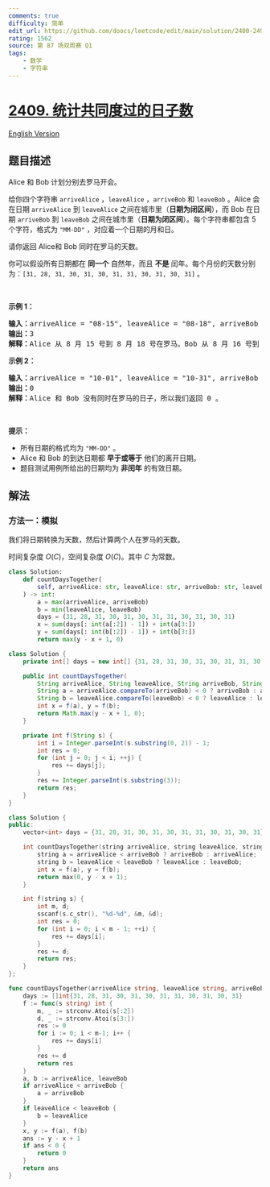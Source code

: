 ```yaml
---
comments: true
difficulty: 简单
edit_url: https://github.com/doocs/leetcode/edit/main/solution/2400-2499/2409.Count%20Days%20Spent%20Together/README.md
rating: 1562
source: 第 87 场双周赛 Q1
tags:
    - 数学
    - 字符串
---
```


<!-- problem:start -->

# [2409. 统计共同度过的日子数](https://leetcode.cn/problems/count-days-spent-together)

[English Version](/solution/2400-2499/2409.Count%20Days%20Spent%20Together/README_EN.md)

## 题目描述

<!-- description:start -->

<p>Alice 和 Bob 计划分别去罗马开会。</p>

<p>给你四个字符串&nbsp;<code>arriveAlice</code>&nbsp;，<code>leaveAlice</code>&nbsp;，<code>arriveBob</code>&nbsp;和&nbsp;<code>leaveBob</code>&nbsp;。Alice 会在日期&nbsp;<code>arriveAlice</code>&nbsp;到&nbsp;<code>leaveAlice</code>&nbsp;之间在城市里（<strong>日期为闭区间</strong>），而 Bob 在日期&nbsp;<code>arriveBob</code>&nbsp;到&nbsp;<code>leaveBob</code>&nbsp;之间在城市里（<strong>日期为闭区间</strong>）。每个字符串都包含 5 个字符，格式为&nbsp;<code>"MM-DD"</code>&nbsp;，对应着一个日期的月和日。</p>

<p>请你返回 Alice和 Bob 同时在罗马的天数。</p>

<p>你可以假设所有日期都在 <strong>同一个</strong>&nbsp;自然年，而且 <strong>不是</strong>&nbsp;闰年。每个月份的天数分别为：<code>[31, 28, 31, 30, 31, 30, 31, 31, 30, 31, 30, 31]</code>&nbsp;。</p>

<p>&nbsp;</p>

<p><strong>示例 1：</strong></p>

<pre>
<b>输入：</b>arriveAlice = "08-15", leaveAlice = "08-18", arriveBob = "08-16", leaveBob = "08-19"
<b>输出：</b>3
<b>解释：</b>Alice 从 8 月 15 号到 8 月 18 号在罗马。Bob 从 8 月 16 号到 8 月 19 号在罗马，他们同时在罗马的日期为 8 月 16、17 和 18 号。所以答案为 3 。
</pre>

<p><strong>示例 2：</strong></p>

<pre>
<b>输入：</b>arriveAlice = "10-01", leaveAlice = "10-31", arriveBob = "11-01", leaveBob = "12-31"
<b>输出：</b>0
<b>解释：</b>Alice 和 Bob 没有同时在罗马的日子，所以我们返回 0 。
</pre>

<p>&nbsp;</p>

<p><strong>提示：</strong></p>

<ul>
	<li>所有日期的格式均为&nbsp;<code>"MM-DD"</code>&nbsp;。</li>
	<li>Alice 和 Bob 的到达日期都 <strong>早于或等于</strong> 他们的离开日期。</li>
	<li>题目测试用例所给出的日期均为 <strong>非闰年</strong> 的有效日期。</li>
</ul>

<!-- description:end -->

## 解法

<!-- solution:start -->

### 方法一：模拟

我们将日期转换为天数，然后计算两个人在罗马的天数。

时间复杂度 $O(C)$，空间复杂度 $O(C)$。其中 $C$ 为常数。

<!-- tabs:start -->

```python
class Solution:
    def countDaysTogether(
        self, arriveAlice: str, leaveAlice: str, arriveBob: str, leaveBob: str
    ) -> int:
        a = max(arriveAlice, arriveBob)
        b = min(leaveAlice, leaveBob)
        days = (31, 28, 31, 30, 31, 30, 31, 31, 30, 31, 30, 31)
        x = sum(days[: int(a[:2]) - 1]) + int(a[3:])
        y = sum(days[: int(b[:2]) - 1]) + int(b[3:])
        return max(y - x + 1, 0)
```

```java
class Solution {
    private int[] days = new int[] {31, 28, 31, 30, 31, 30, 31, 31, 30, 31, 30, 31};

    public int countDaysTogether(
        String arriveAlice, String leaveAlice, String arriveBob, String leaveBob) {
        String a = arriveAlice.compareTo(arriveBob) < 0 ? arriveBob : arriveAlice;
        String b = leaveAlice.compareTo(leaveBob) < 0 ? leaveAlice : leaveBob;
        int x = f(a), y = f(b);
        return Math.max(y - x + 1, 0);
    }

    private int f(String s) {
        int i = Integer.parseInt(s.substring(0, 2)) - 1;
        int res = 0;
        for (int j = 0; j < i; ++j) {
            res += days[j];
        }
        res += Integer.parseInt(s.substring(3));
        return res;
    }
}
```

```cpp
class Solution {
public:
    vector<int> days = {31, 28, 31, 30, 31, 30, 31, 31, 30, 31, 30, 31};

    int countDaysTogether(string arriveAlice, string leaveAlice, string arriveBob, string leaveBob) {
        string a = arriveAlice < arriveBob ? arriveBob : arriveAlice;
        string b = leaveAlice < leaveBob ? leaveAlice : leaveBob;
        int x = f(a), y = f(b);
        return max(0, y - x + 1);
    }

    int f(string s) {
        int m, d;
        sscanf(s.c_str(), "%d-%d", &m, &d);
        int res = 0;
        for (int i = 0; i < m - 1; ++i) {
            res += days[i];
        }
        res += d;
        return res;
    }
};
```

```go
func countDaysTogether(arriveAlice string, leaveAlice string, arriveBob string, leaveBob string) int {
	days := []int{31, 28, 31, 30, 31, 30, 31, 31, 30, 31, 30, 31}
	f := func(s string) int {
		m, _ := strconv.Atoi(s[:2])
		d, _ := strconv.Atoi(s[3:])
		res := 0
		for i := 0; i < m-1; i++ {
			res += days[i]
		}
		res += d
		return res
	}
	a, b := arriveAlice, leaveBob
	if arriveAlice < arriveBob {
		a = arriveBob
	}
	if leaveAlice < leaveBob {
		b = leaveAlice
	}
	x, y := f(a), f(b)
	ans := y - x + 1
	if ans < 0 {
		return 0
	}
	return ans
}
```

<!-- tabs:end -->

<!-- solution:end -->

<!-- problem:end -->
